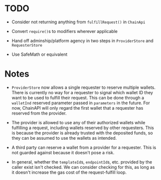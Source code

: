 # TODO

- Consider not returning anything from `fulfillRequest()` in `ChainApi`

- Convert `require()`s to modifiers wherever applicable

- Hand off adminship/platform agency in two steps in `ProviderStore` and `RequesterStore`

- Use SafeMath or equivalent

# Notes

- `ProviderStore` now allows a single requester to reserve multiple wallets.
There is currently no way for a requester to signal which wallet ID they want to be used to fulfill their request.
This can be done through a `walletInd` reserved parameter passed in `parameters` in the future.
For now, ChainAPI will only regard the first wallet that a requester has reserved from the provider.

- The provider is allowed to use any of their authorized wallets while fulfilling a request, including wallets reserved by other requesters.
This is because the provider is already trusted with the deposited funds, so they can be assumed to use the wallets as intended.

- A third party can reserve a wallet from a provider for a requester.
This is not guarded against because it doesn't pose a risk.

- In general, whether the `templateId`s, `endpointId`s, etc. provided by the caller exist isn't checked.
We can consider checking for this, as long as it doesn't increase the gas cost of the request-fulfill loop.
